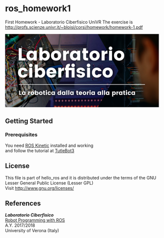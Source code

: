 # ros_homework1
First Homework - Laboratorio Ciberfisico UniVR
The exercise is <http://profs.scienze.univr.it/~bloisi/corsi/homework/homework-1.pdf>

![laboratorio ciberfisico](images/cyberphysical-lab.jpg)

## Getting Started

### Prerequisites

You need [ROS Kinetic](http://wiki.ros.org/kinetic/Installation) installed and working <br >
and follow the tutorial at [TutleBot3](http://emanual.robotis.com/docs/en/platform/turtlebot3/pc_setup/#pc-setup)

## License

This file is part of hello_ros and it is distributed under the terms of the GNU Lesser General Public License (Lesser GPL) <br >
Visit <http://www.gnu.org/licenses/>

## References

***Laboratorio Ciberfisico*** <br >
[Robot Programming with ROS](http://profs.scienze.univr.it/%7Ebloisi/corsi/ciberfisico.html) <br >
A.Y. 2017/2018 <br >
University of Verona (Italy)

